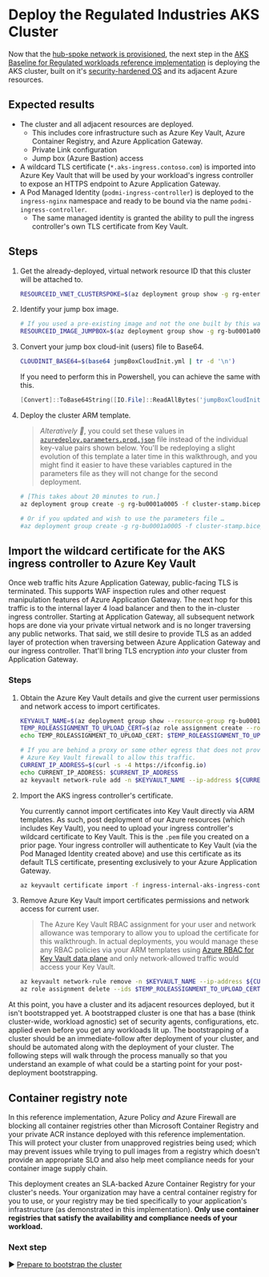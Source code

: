# Deploy the Regulated Industries AKS Cluster

Now that the [hub-spoke network is provisioned](./08-cluster-networking.md), the next step in the [AKS Baseline for Regulated workloads reference implementation](/) is deploying the AKS cluster, built on it's [security-hardened OS](https://learn.microsoft.com/azure/aks/security-hardened-vm-host-image) and its adjacent Azure resources.

## Expected results

* The cluster and all adjacent resources are deployed.
  * This includes core infrastructure such as Azure Key Vault, Azure Container Registry, and Azure Application Gateway.
  * Private Link configuration
  * Jump box (Azure Bastion) access
* A wildcard TLS certificate (`*.aks-ingress.contoso.com`) is imported into Azure Key Vault that will be used by your workload's ingress controller to expose an HTTPS endpoint to Azure Application Gateway.
* A Pod Managed Identity (`podmi-ingress-controller`) is deployed to the `ingress-nginx` namespace and ready to be bound via the name `podmi-ingress-controller`.
  * The same managed identity is granted the ability to pull the ingress controller's own TLS certificate from Key Vault.

## Steps

1. Get the already-deployed, virtual network resource ID that this cluster will be attached to.

   ```bash
   RESOURCEID_VNET_CLUSTERSPOKE=$(az deployment group show -g rg-enterprise-networking-spokes -n spoke-BU0001A0005-01 --query properties.outputs.clusterVnetResourceId.value -o tsv)
   ```

1. Identify your jump box image.

   ```bash
   # If you used a pre-existing image and not the one built by this walk through, replace the command below with the resource id of that image.
   RESOURCEID_IMAGE_JUMPBOX=$(az deployment group show -g rg-bu0001a0005 -n CreateJumpBoxImageTemplate --query 'properties.outputs.distributedImageResourceId.value' -o tsv)
   ```

1. Convert your jump box cloud-init (users) file to Base64.

   ```bash
   CLOUDINIT_BASE64=$(base64 jumpBoxCloudInit.yml | tr -d '\n')
   ```

   If you need to perform this in Powershell, you can achieve the same with this.

   ```powershell
   [Convert]::ToBase64String([IO.File]::ReadAllBytes('jumpBoxCloudInit.yml'))
   ```

1. Deploy the cluster ARM template.

   > _Alteratively 🛑_, you could set these values in [`azuredeploy.parameters.prod.json`](../../azuredeploy.parameters.prod.json) file instead of the individual key-value pairs shown below. You'll be redeploying a slight evolution of this template a later time in this walkthrough, and you might find it easier to have these variables captured in the parameters file as they will not change for the second deployment.

   ```bash
   # [This takes about 20 minutes to run.]
   az deployment group create -g rg-bu0001a0005 -f cluster-stamp.bicep -p targetVnetResourceId=${RESOURCEID_VNET_CLUSTERSPOKE} clusterAdminAadGroupObjectId=${AADOBJECTID_GROUP_CLUSTERADMIN} k8sControlPlaneAuthorizationTenantId=${TENANTID_K8SRBAC} appGatewayListenerCertificate=${APP_GATEWAY_LISTENER_CERTIFICATE_BASE64} aksIngressControllerCertificate=${INGRESS_CONTROLLER_CERTIFICATE_BASE64} jumpBoxImageResourceId=${RESOURCEID_IMAGE_JUMPBOX} jumpBoxCloudInitAsBase64=${CLOUDINIT_BASE64}

   # Or if you updated and wish to use the parameters file …
   #az deployment group create -g rg-bu0001a0005 -f cluster-stamp.bicep -p "@azuredeploy.parameters.prod.json"
   ```

## Import the wildcard certificate for the AKS ingress controller to Azure Key Vault

Once web traffic hits Azure Application Gateway, public-facing TLS is terminated. This supports WAF inspection rules and other request manipulation features of Azure Application Gateway. The next hop for this traffic is to the internal layer 4 load balancer and then to the in-cluster ingress controller. Starting at Application Gateway, all subsequent network hops are done via your private virtual network and is no longer traversing any public networks. That said, we still desire to provide TLS as an added layer of protection when traversing between Azure Application Gateway and our ingress controller. That'll bring TLS encryption _into_ your cluster from Application Gateway.

### Steps

1. Obtain the Azure Key Vault details and give the current user permissions and network access to import certificates.

   ```bash
   KEYVAULT_NAME=$(az deployment group show --resource-group rg-bu0001a0005 -n cluster-stamp --query properties.outputs.keyVaultName.value -o tsv)
   TEMP_ROLEASSIGNMENT_TO_UPLOAD_CERT=$(az role assignment create --role a4417e6f-fecd-4de8-b567-7b0420556985 --assignee-principal-type user --assignee-object-id $(az ad signed-in-user show --query 'id' -o tsv) --scope $(az keyvault show --name $KEYVAULT_NAME --query 'id' -o tsv) --query 'id' -o tsv)
   echo TEMP_ROLEASSIGNMENT_TO_UPLOAD_CERT: $TEMP_ROLEASSIGNMENT_TO_UPLOAD_CERT

   # If you are behind a proxy or some other egress that does not provide a consistent IP, you'll need to manually adjust the
   # Azure Key Vault firewall to allow this traffic.
   CURRENT_IP_ADDRESS=$(curl -s -4 https://ifconfig.io)
   echo CURRENT_IP_ADDRESS: $CURRENT_IP_ADDRESS
   az keyvault network-rule add -n $KEYVAULT_NAME --ip-address ${CURRENT_IP_ADDRESS}
   ```

1. Import the AKS ingress controller's certificate.

   You currently cannot import certificates into Key Vault directly via ARM templates. As such, post deployment of our Azure resources (which includes Key Vault), you need to upload your ingress controller's wildcard certificate to Key Vault. This is the `.pem` file you created on a prior page. Your ingress controller will authenticate to Key Vault (via the Pod Managed Identity created above) and use this certificate as its default TLS certificate, presenting exclusively to your Azure Application Gateway.

   ```bash
   az keyvault certificate import -f ingress-internal-aks-ingress-contoso-com-tls.pem -n ingress-internal-aks-ingress-contoso-com-tls --vault-name $KEYVAULT_NAME
   ```

1. Remove Azure Key Vault import certificates permissions and network access for current user.

   > The Azure Key Vault RBAC assignment for your user and network allowance was temporary to allow you to upload the certificate for this walkthrough. In actual deployments, you would manage these any RBAC policies via your ARM templates using [Azure RBAC for Key Vault data plane](https://learn.microsoft.com/azure/key-vault/general/secure-your-key-vault#data-plane-and-access-policies) and only network-allowed traffic would access your Key Vault.
   
   ```bash
   az keyvault network-rule remove -n $KEYVAULT_NAME --ip-address ${CURRENT_IP_ADDRESS}
   az role assignment delete --ids $TEMP_ROLEASSIGNMENT_TO_UPLOAD_CERT
   ```

At this point, you have a cluster and its adjacent resources deployed, but it isn't bootstrapped yet. A bootstrapped cluster is one that has a base (think cluster-wide, workload agnostic) set of security agents, configurations, etc. applied even before you get any workloads lit up. The bootstrapping of a cluster should be an immediate-follow after deployment of your cluster, and should be automated along with the deployment of your cluster. The following steps will walk through the process manually so that you understand an example of what could be a starting point for your post-deployment bootstrapping.

## Container registry note

In this reference implementation, Azure Policy _and_ Azure Firewall are blocking all container registries other than Microsoft Container Registry and your private ACR instance deployed with this reference implementation. This will protect your cluster from unapproved registries being used; which may prevent issues while trying to pull images from a registry which doesn't provide an appropriate SLO and also help meet compliance needs for your container image supply chain.

This deployment creates an SLA-backed Azure Container Registry for your cluster's needs. Your organization may have a central container registry for you to use, or your registry may be tied specifically to your application's infrastructure (as demonstrated in this implementation). **Only use container registries that satisfy the availability and compliance needs of your workload.**

### Next step

:arrow_forward: [Prepare to bootstrap the cluster](./10-pre-bootstrap.md)
